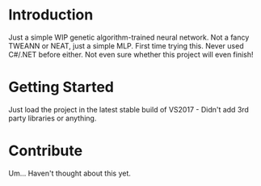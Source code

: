 # Introduction
Just a simple WIP genetic algorithm-trained neural network.
Not a fancy TWEANN or NEAT, just a simple MLP. 
First time trying this. Never used C#/.NET before either.
Not even sure whether this project will even finish!

# Getting Started
Just load the project in the latest stable build of VS2017 - Didn't add 3rd party libraries or anything.

# Contribute
Um... Haven't thought about this yet.